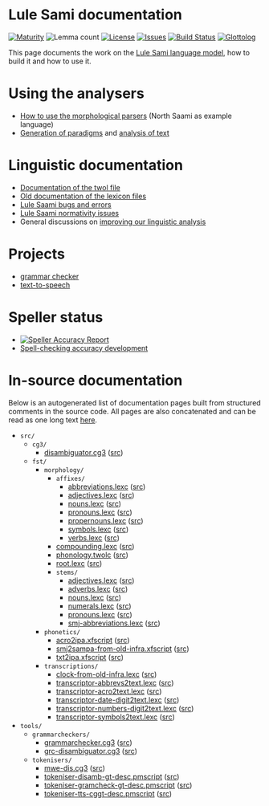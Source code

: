 # Lule Sami documentation

[![Maturity](https://img.shields.io/endpoint?url=https%3A%2F%2Fraw.githubusercontent.com%2Fgiellalt%2Flang-smj%2Fgh-pages%2Fmaturity.json)](https://giellalt.github.io/MaturityClassification.html)
![Lemma count](https://img.shields.io/endpoint?url=https%3A%2F%2Fraw.githubusercontent.com%2Fgiellalt%2Flang-smj%2Fgh-pages%2Flemmacount.json)
[![License](https://img.shields.io/github/license/giellalt/lang-smj)](https://github.com/giellalt/lang-smj/blob/main/LICENSE)
[![Issues](https://img.shields.io/github/issues/giellalt/lang-smj)](https://github.com/giellalt/lang-smj/issues)
[![Build Status](https://builds.giellalt.org/api/badge/lang-smj?label=CI)](https://builds.giellalt.org/pipelines/lang-smj/builds/latest)
[![Glottolog](https://img.shields.io/badge/Glottolog-green)](https://glottolog.org/resource/languoid/id/lule1254)

This page documents the work on the [Lule Sami language model](http://github.com/giellalt/lang-smj), how to build it and how to use it.


# Using the analysers

-   [How to use the morphological
    parsers](/tools/docu-sme-manual.html) (North Saami as example language)
-   [Generation of paradigms](http://giellatekno.uit.no/cgi/p-smj.eng.html) and
    [analysis of text](http://giellatekno.uit.no/cgi/d-smj.eng.html)

# Linguistic documentation

-   [Documentation of the twol file](docu-smj-twol.md)
-   [Old documentation of the lexicon files](docu-smj-lex.md)
-   [Lule Saami bugs and errors](docu-smj-bugs.md)
-   [Lule Saami normativity issues](normativity-issues.md)
-   General discussions on [improving our linguistic
    analysis](https://giellalt.uit.no/lang/smi/index.html)

# Projects

- [grammar checker](gramcheck/index.md)
- [text-to-speech](https://giellalt.github.io/speech-smj/)

# Speller status

- [![Speller Accuracy Report](https://img.shields.io/badge/Speller_Accuracy-84_%25-green.svg)](speller-report.html)
- [Spell-checking accuracy development](https://giellalt.github.io/lang-smj/speller-report.svg)

# In-source documentation

Below is an autogenerated list of documentation pages built from structured comments in the source code. All pages are also concatenated and can be read as one long text [here](smj.md).

* `src/`
    * `cg3/`
        * [disambiguator.cg3](src-cg3-disambiguator.cg3.html) ([src](https://github.com/giellalt/lang-smj/blob/main/src/cg3/disambiguator.cg3))
    * `fst/`
        * `morphology/`
            * `affixes/`
                * [abbreviations.lexc](src-fst-morphology-affixes-abbreviations.lexc.html) ([src](https://github.com/giellalt/lang-smj/blob/main/src/fst/morphology/affixes/abbreviations.lexc))
                * [adjectives.lexc](src-fst-morphology-affixes-adjectives.lexc.html) ([src](https://github.com/giellalt/lang-smj/blob/main/src/fst/morphology/affixes/adjectives.lexc))
                * [nouns.lexc](src-fst-morphology-affixes-nouns.lexc.html) ([src](https://github.com/giellalt/lang-smj/blob/main/src/fst/morphology/affixes/nouns.lexc))
                * [pronouns.lexc](src-fst-morphology-affixes-pronouns.lexc.html) ([src](https://github.com/giellalt/lang-smj/blob/main/src/fst/morphology/affixes/pronouns.lexc))
                * [propernouns.lexc](src-fst-morphology-affixes-propernouns.lexc.html) ([src](https://github.com/giellalt/lang-smj/blob/main/src/fst/morphology/affixes/propernouns.lexc))
                * [symbols.lexc](src-fst-morphology-affixes-symbols.lexc.html) ([src](https://github.com/giellalt/lang-smj/blob/main/src/fst/morphology/affixes/symbols.lexc))
                * [verbs.lexc](src-fst-morphology-affixes-verbs.lexc.html) ([src](https://github.com/giellalt/lang-smj/blob/main/src/fst/morphology/affixes/verbs.lexc))
            * [compounding.lexc](src-fst-morphology-compounding.lexc.html) ([src](https://github.com/giellalt/lang-smj/blob/main/src/fst/morphology/compounding.lexc))
            * [phonology.twolc](src-fst-morphology-phonology.twolc.html) ([src](https://github.com/giellalt/lang-smj/blob/main/src/fst/morphology/phonology.twolc))
            * [root.lexc](src-fst-morphology-root.lexc.html) ([src](https://github.com/giellalt/lang-smj/blob/main/src/fst/morphology/root.lexc))
            * `stems/`
                * [adjectives.lexc](src-fst-morphology-stems-adjectives.lexc.html) ([src](https://github.com/giellalt/lang-smj/blob/main/src/fst/morphology/stems/adjectives.lexc))
                * [adverbs.lexc](src-fst-morphology-stems-adverbs.lexc.html) ([src](https://github.com/giellalt/lang-smj/blob/main/src/fst/morphology/stems/adverbs.lexc))
                * [nouns.lexc](src-fst-morphology-stems-nouns.lexc.html) ([src](https://github.com/giellalt/lang-smj/blob/main/src/fst/morphology/stems/nouns.lexc))
                * [numerals.lexc](src-fst-morphology-stems-numerals.lexc.html) ([src](https://github.com/giellalt/lang-smj/blob/main/src/fst/morphology/stems/numerals.lexc))
                * [pronouns.lexc](src-fst-morphology-stems-pronouns.lexc.html) ([src](https://github.com/giellalt/lang-smj/blob/main/src/fst/morphology/stems/pronouns.lexc))
                * [smj-abbreviations.lexc](src-fst-morphology-stems-smj-abbreviations.lexc.html) ([src](https://github.com/giellalt/lang-smj/blob/main/src/fst/morphology/stems/smj-abbreviations.lexc))
        * `phonetics/`
            * [acro2ipa.xfscript](src-fst-phonetics-acro2ipa.xfscript.html) ([src](https://github.com/giellalt/lang-smj/blob/main/src/fst/phonetics/acro2ipa.xfscript))
            * [smj2sampa-from-old-infra.xfscript](src-fst-phonetics-smj2sampa-from-old-infra.xfscript.html) ([src](https://github.com/giellalt/lang-smj/blob/main/src/fst/phonetics/smj2sampa-from-old-infra.xfscript))
            * [txt2ipa.xfscript](src-fst-phonetics-txt2ipa.xfscript.html) ([src](https://github.com/giellalt/lang-smj/blob/main/src/fst/phonetics/txt2ipa.xfscript))
        * `transcriptions/`
            * [clock-from-old-infra.lexc](src-fst-transcriptions-clock-from-old-infra.lexc.html) ([src](https://github.com/giellalt/lang-smj/blob/main/src/fst/transcriptions/clock-from-old-infra.lexc))
            * [transcriptor-abbrevs2text.lexc](src-fst-transcriptions-transcriptor-abbrevs2text.lexc.html) ([src](https://github.com/giellalt/lang-smj/blob/main/src/fst/transcriptions/transcriptor-abbrevs2text.lexc))
            * [transcriptor-acro2text.lexc](src-fst-transcriptions-transcriptor-acro2text.lexc.html) ([src](https://github.com/giellalt/lang-smj/blob/main/src/fst/transcriptions/transcriptor-acro2text.lexc))
            * [transcriptor-date-digit2text.lexc](src-fst-transcriptions-transcriptor-date-digit2text.lexc.html) ([src](https://github.com/giellalt/lang-smj/blob/main/src/fst/transcriptions/transcriptor-date-digit2text.lexc))
            * [transcriptor-numbers-digit2text.lexc](src-fst-transcriptions-transcriptor-numbers-digit2text.lexc.html) ([src](https://github.com/giellalt/lang-smj/blob/main/src/fst/transcriptions/transcriptor-numbers-digit2text.lexc))
            * [transcriptor-symbols2text.lexc](src-fst-transcriptions-transcriptor-symbols2text.lexc.html) ([src](https://github.com/giellalt/lang-smj/blob/main/src/fst/transcriptions/transcriptor-symbols2text.lexc))
* `tools/`
    * `grammarcheckers/`
        * [grammarchecker.cg3](tools-grammarcheckers-grammarchecker.cg3.html) ([src](https://github.com/giellalt/lang-smj/blob/main/tools/grammarcheckers/grammarchecker.cg3))
        * [grc-disambiguator.cg3](tools-grammarcheckers-grc-disambiguator.cg3.html) ([src](https://github.com/giellalt/lang-smj/blob/main/tools/grammarcheckers/grc-disambiguator.cg3))
    * `tokenisers/`
        * [mwe-dis.cg3](tools-tokenisers-mwe-dis.cg3.html) ([src](https://github.com/giellalt/lang-smj/blob/main/tools/tokenisers/mwe-dis.cg3))
        * [tokeniser-disamb-gt-desc.pmscript](tools-tokenisers-tokeniser-disamb-gt-desc.pmscript.html) ([src](https://github.com/giellalt/lang-smj/blob/main/tools/tokenisers/tokeniser-disamb-gt-desc.pmscript))
        * [tokeniser-gramcheck-gt-desc.pmscript](tools-tokenisers-tokeniser-gramcheck-gt-desc.pmscript.html) ([src](https://github.com/giellalt/lang-smj/blob/main/tools/tokenisers/tokeniser-gramcheck-gt-desc.pmscript))
        * [tokeniser-tts-cggt-desc.pmscript](tools-tokenisers-tokeniser-tts-cggt-desc.pmscript.html) ([src](https://github.com/giellalt/lang-smj/blob/main/tools/tokenisers/tokeniser-tts-cggt-desc.pmscript))
